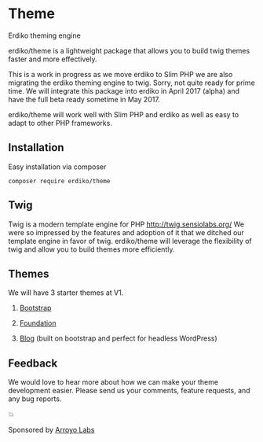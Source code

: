 # Theme

Erdiko theming engine

erdiko/theme is a lightweight package that allows you to build twig themes faster and more effectively.

This is a work in progress as we move erdiko to Slim PHP we are also migrating the erdiko theming engine to twig.  Sorry, not quite ready for prime time.  We will integrate this package into erdiko in April 2017 (alpha) and have the full beta ready sometime in May 2017.

erdiko/theme will work well with Slim PHP and erdiko as well as easy to adapt to other PHP frameworks.


## Installation

Easy installation via composer

```
composer require erdiko/theme
```


## Twig 

Twig is a modern template engine for PHP http://twig.sensiolabs.org/ We were so impressed by the features and adoption of it that we ditched our template engine in favor of twig.  erdiko/theme will leverage the flexibility of twig and allow you to build themes more efficiently.


## Themes

We will have 3 starter themes at V1.

1. [Bootstrap](http://getbootstrap.com/) 

2. [Foundation](http://foundation.zurb.com/) 

3. [Blog](https://github.com/ArroyoLabs/erdiko-wordpress) (built on bootstrap and perfect for headless WordPress)


## Feedback

We would love to hear more about how we can make your theme development easier.  Please send us your comments, feature requests, and any bug reports.

:boom:

Sponsored by [Arroyo Labs](http://arroyolabs.com)